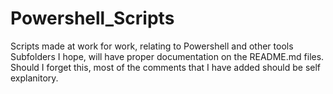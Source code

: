 # Powershell_Scripts
Scripts made at work for work, relating to Powershell and other tools  
Subfolders I hope, will have proper documentation on the README.md files.  
Should I forget this, most of the comments that I have added should be self explanitory.
